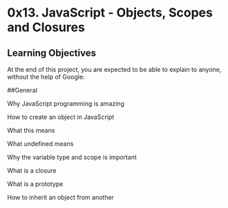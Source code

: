 # 0x13. JavaScript - Objects, Scopes and Closures

## Learning Objectives

At the end of this project, you are expected to be able to explain to anyone, without the help of Google:

##General

Why JavaScript programming is amazing

How to create an object in JavaScript

What this means

What undefined means

Why the variable type and scope is important

What is a closure

What is a prototype


How to inherit an object from another
